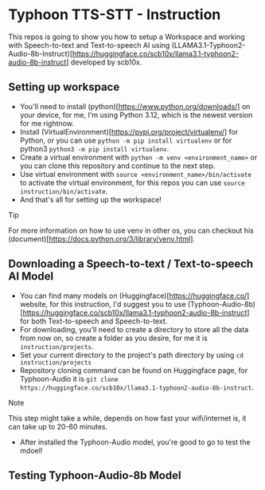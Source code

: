 # Typhoon TTS-STT - Instruction

This repos is going to show you how to setup a Workspace and working with Speech-to-text and Text-to-speech AI using (LLAMA3.1-Typhoon2-Audio-8b-Instruct)[https://huggingface.co/scb10x/llama3.1-typhoon2-audio-8b-instruct] developed by scb10x.

## Setting up workspace
+ You'll need to install (python)[https://www.python.org/downloads/] on your device, for me, I'm using Python 3.12, which is the newest version for me rightnow.
+ Install (VirtualEnvironment)[https://pypi.org/project/virtualenv/] for Python, or you can use `python -m pip install virtualenv` or for python3 `python3 -m pip install virtualenv`.
+ Create a virtual environment with `python -m venv <environment_name>` or you can clone this repository and continue to the next step.
+ Use virtual environment with `source <environment_name>/bin/activate` to activate the virtual environment, for this repos you can use `source instruction/bin/activate`.
+ And that's all for setting up the workspace!

> [!TIP]
> For more information on how to use venv in other os, you can checkout his (document)[https://docs.python.org/3/library/venv.html].

## Downloading a Speech-to-text / Text-to-speech AI Model
+ You can find many models on (Huggingface)[https://huggingface.co/] website, for this instruction, I'd suggest you to use (Typhoon-Audio-8b)[https://huggingface.co/scb10x/llama3.1-typhoon2-audio-8b-instruct] for both Text-to-speech and Speech-to-text.
+ For downloading, you'll need to create a directory to store all the data from now on, so create a folder as you desire, for me it is `instruction/projects`.
+ Set your current directory to the project's path directory by using `cd instruction/projects`
+ Repository cloning command can be found on Huggingface page, for Typhoon-Audio it is `git clone https://huggingface.co/scb10x/llama3.1-typhoon2-audio-8b-instruct`.
> [!NOTE]
> This step might take a while, depends on how fast your wifi/internet is, it can take up to 20-60 minutes.
+ After installed the Typhoon-Audio model, you're good to go to test the mdoel!

## Testing Typhoon-Audio-8b Model
